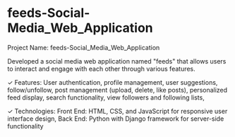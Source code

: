 # feeds-Social-Media_Web_Application

Project Name: feeds-Social_Media_Web_Application

Developed a social media web application named "feeds" that allows users to interact and engage with each other through various features.

✓ Features:
User authentication,
profile management,
user suggestions,
follow/unfollow,
post management (upload, delete, like posts),
personalized feed display,
search functionality,
view followers and following lists,

✓ Technologies: 
Front End: HTML, CSS, and JavaScript for responsive user interface design,
Back End: Python with Django framework for server-side functionality




